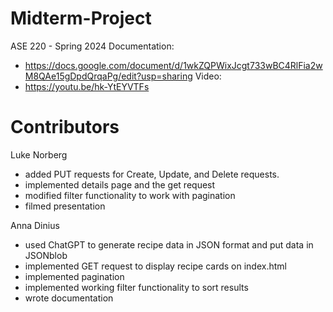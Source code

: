 # Midterm-Project
ASE 220 - Spring 2024
Documentation:
* https://docs.google.com/document/d/1wkZQPWixJcgt733wBC4RlFia2wM8QAe15gDpdQrqaPg/edit?usp=sharing
Video:
* https://youtu.be/hk-YtEYVTFs

# Contributors

Luke Norberg
* added PUT requests for Create, Update, and Delete requests.
* implemented details page and the get request
* modified filter functionality to work with pagination
* filmed presentation

Anna Dinius
* used ChatGPT to generate recipe data in JSON format and put data in JSONblob
* implemented GET request to display recipe cards on index.html
* implemented pagination
* implemented working filter functionality to sort results
* wrote documentation
